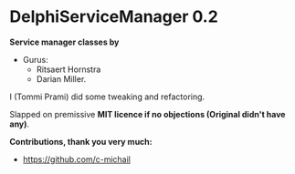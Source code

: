 ﻿# DelphiServiceManager 0.2

**Service manager classes by**
- Gurus:
  - Ritsaert Hornstra
  - Darian Miller. 

I (Tommi Prami) did some tweaking and refactoring. 

Slapped on premissive **MIT licence if no objections (Original didn't have any)**.

**Contributions, thank you very much:** 
- https://github.com/c-michail

